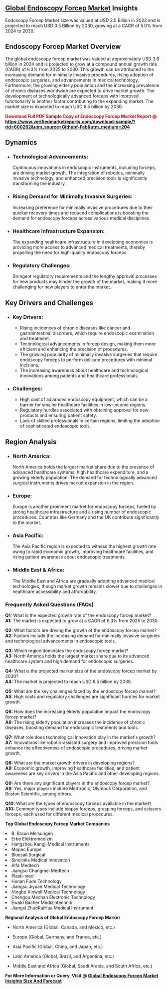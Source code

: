 <h2><a href="https://www.verifiedmarketreports.com/download-sample/?rid=600262&amp;utm_source=Githubf&amp;utm_medium=204" target="_blank">Global Endoscopy Forcep Market</a> Insights</h2><p>Endoscopy Forcep Market size was valued at USD 2.5 Billion in 2022 and is projected to reach USD 3.5 Billion by 2030, growing at a CAGR of 5.0% from 2024 to 2030.</p><p><h2>Endoscopy Forcep Market Overview</h2> <p>The global endoscopy forcep market was valued at approximately USD 3.8 billion in 2024 and is projected to grow at a compound annual growth rate (CAGR) of 6.3% from 2025 to 2030. This growth can be attributed to the increasing demand for minimally invasive procedures, rising adoption of endoscopic surgeries, and advancements in medical technology. Furthermore, the growing elderly population and the increasing prevalence of chronic diseases worldwide are expected to drive market growth. The development of technologically advanced forceps with improved functionality is another factor contributing to the expanding market. The market size is expected to reach USD 6.5 billion by 2030. </p> <p><strong><p><span class=""><span style="color: #ff0000;"><strong>Download Full PDF Sample Copy of Endoscopy Forcep Market Report</strong> @ </span><a href="https://www.verifiedmarketreports.com/download-sample/?rid=600262&amp;utm_source=Githubf-Feb&amp;utm_medium=204" target="_blank">https://www.verifiedmarketreports.com/download-sample/?rid=600262&amp;utm_source=Githubf-Feb&amp;utm_medium=204</a></span></p></strong></p> <h2>Dynamics</h2> <ul> <li><h3>Technological Advancements:</h3> Continuous innovations in endoscopic instruments, including forceps, are driving market growth. The integration of robotics, minimally invasive technology, and enhanced precision tools is significantly transforming the industry.</li> <li><h3>Rising Demand for Minimally Invasive Surgeries:</h3> Increasing preference for minimally invasive procedures due to their quicker recovery times and reduced complications is boosting the demand for endoscopy forceps across various medical disciplines.</li> <li><h3>Healthcare Infrastructure Expansion:</h3> The expanding healthcare infrastructure in developing economies is providing more access to advanced medical treatments, thereby propelling the need for high-quality endoscopy forceps.</li> <li><h3>Regulatory Challenges:</h3> Stringent regulatory requirements and the lengthy approval processes for new products may hinder the growth of the market, making it more challenging for new players to enter the market.</li> </ul> <h2>Key Drivers and Challenges</h2> <ul> <li><h3>Key Drivers:</h3> <ul> <li>Rising incidences of chronic diseases like cancer and gastrointestinal disorders, which require endoscopic examination and treatment.</li> <li>Technological advancements in forcep design, making them more efficient and enhancing the precision of procedures.</li> <li>The growing popularity of minimally invasive surgeries that require endoscopy forceps to perform delicate procedures with minimal incisions.</li> <li>The increasing awareness about healthcare and technological innovations among patients and healthcare professionals.</li> </ul> </li> <li><h3>Challenges:</h3> <ul> <li>High cost of advanced endoscopy equipment, which can be a barrier for smaller healthcare facilities in low-income regions.</li> <li>Regulatory hurdles associated with obtaining approval for new products and ensuring patient safety.</li> <li>Lack of skilled professionals in certain regions, limiting the adoption of sophisticated endoscopic tools.</li> </ul> </li> </ul> <h2>Region Analysis</h2> <ul> <li><h3>North America:</h3> North America holds the largest market share due to the presence of advanced healthcare systems, high healthcare expenditure, and a growing elderly population. The demand for technologically advanced surgical instruments drives market expansion in the region.</li> <li><h3>Europe:</h3> Europe is another prominent market for endoscopy forceps, fueled by strong healthcare infrastructure and a rising number of endoscopic procedures. Countries like Germany and the UK contribute significantly to the market.</li> <li><h3>Asia Pacific:</h3> The Asia Pacific region is expected to witness the highest growth rate owing to rapid economic growth, improving healthcare facilities, and rising patient awareness about endoscopic treatments.</li> <li><h3>Middle East & Africa:</h3> The Middle East and Africa are gradually adopting advanced medical technologies, though market growth remains slower due to challenges in healthcare accessibility and affordability.</li> </ul> <h3>Frequently Asked Questions (FAQs)</h3> <p><strong>Q1:</strong> What is the expected growth rate of the endoscopy forcep market? <br> <strong>A1:</strong> The market is expected to grow at a CAGR of 6.3% from 2025 to 2030.</p> <p><strong>Q2:</strong> What factors are driving the growth of the endoscopy forcep market? <br> <strong>A2:</strong> Factors include the increasing demand for minimally invasive surgeries and technological advancements in endoscopic tools.</p> <p><strong>Q3:</strong> Which region dominates the endoscopy forcep market? <br> <strong>A3:</strong> North America holds the largest market share due to its advanced healthcare system and high demand for endoscopic surgeries.</p> <p><strong>Q4:</strong> What is the projected market size of the endoscopy forcep market by 2030? <br> <strong>A4:</strong> The market is projected to reach USD 6.5 billion by 2030.</p> <p><strong>Q5:</strong> What are the key challenges faced by the endoscopy forcep market? <br> <strong>A5:</strong> High costs and regulatory challenges are significant hurdles for market growth.</p> <p><strong>Q6:</strong> How does the increasing elderly population impact the endoscopy forcep market? <br> <strong>A6:</strong> The rising elderly population increases the incidence of chronic diseases, boosting demand for endoscopic treatments and tools.</p> <p><strong>Q7:</strong> What role does technological innovation play in the market's growth? <br> <strong>A7:</strong> Innovations like robotic-assisted surgery and improved precision tools enhance the effectiveness of endoscopic procedures, driving market growth.</p> <p><strong>Q8:</strong> What are the market growth drivers in developing regions? <br> <strong>A8:</strong> Economic growth, improving healthcare facilities, and patient awareness are key drivers in the Asia Pacific and other developing regions.</p> <p><strong>Q9:</strong> Are there any significant players in the endoscopy forcep market? <br> <strong>A9:</strong> Yes, major players include Medtronic, Olympus Corporation, and Boston Scientific, among others.</p> <p><strong>Q10:</strong> What are the types of endoscopy forceps available in the market? <br> <strong>A10:</strong> Common types include biopsy forceps, grasping forceps, and scissors forceps, each used for different medical procedures.</p> </p><p><strong>Top Global Endoscopy Forcep Market Companies</strong></p><div data-test-id=""><p><li>B. Braun Melsungen</li><li> Erbe Elektromedizin</li><li> Hangzhou Kangji Medical Instruments</li><li> Mopec Europe</li><li> Bluesail Surgical</li><li> Sinolinks Medical Innovation</li><li> Alfa Medtech</li><li> Jiangsu Changmei Medtech</li><li> Plasti-med</li><li> Hunan Fude Technology</li><li> Jiangsu Jiyuan Medical Technology</li><li> Ningbo Xinwell Medical Technology</li><li> Chengdu Mechan Electronic Technology</li><li> Ewald Bacher Medizintechnik</li><li> Jiangxi ZhuoRuiHua Medical Instrument</li></p><div><strong>Regional Analysis of&nbsp;Global Endoscopy Forcep Market</strong></div><ul><li dir="ltr"><p dir="ltr">North America&nbsp;(Global, Canada, and Mexico, etc.)</p></li><li dir="ltr"><p dir="ltr">Europe (Global, Germany, and France, etc.)</p></li><li dir="ltr"><p dir="ltr">Asia Pacific&nbsp;(Global, China, and Japan, etc.)</p></li><li dir="ltr"><p dir="ltr">Latin America&nbsp;(Global, Brazil, and Argentina, etc.)</p></li><li dir="ltr">Middle East and Africa&nbsp;(Global, Saudi Arabia, and South Africa, etc.)</li></ul><p><strong>For More Information or Query, Visit @&nbsp;</strong><strong><a href="https://www.verifiedmarketreports.com/product/endoscopy-forcep-market/?utm_source=Githubf&amp;utm_medium=204" target="_blank">Global Endoscopy Forcep Market Insights Size And Forecast</a></strong></p></div>
